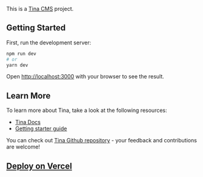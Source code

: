 This is a [Tina CMS](https://tina.io/) project.

## Getting Started

First, run the development server:

```bash
npm run dev
# or
yarn dev
```

Open [http://localhost:3000](http://localhost:3000) with your browser to see the result.

## Learn More

To learn more about Tina, take a look at the following resources:

- [Tina Docs](https://tina.io/docs)
- [Getting starter guide](https://tina.io/guides/tina-cloud/starter/overview/)

You can check out [Tina Github repository](https://github.com/tinacms/tinacms) - your feedback and contributions are welcome!

## [Deploy on Vercel](https://tina.io/guides/tina-cloud/add-tinacms-to-existing-site/deployment/)
